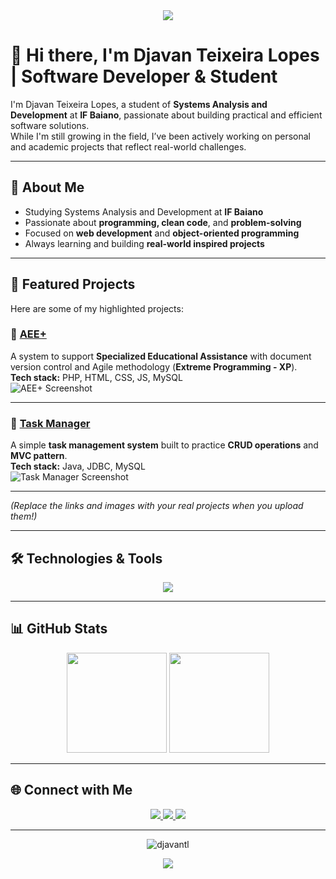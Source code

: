 <div align="center">
  <img src="https://capsule-render.vercel.app/api?type=waving&color=0e75b6&height=80&section=header" />
</div>

# 👋 Hi there, I'm Djavan Teixeira Lopes | Software Developer & Student

I'm Djavan Teixeira Lopes, a student of **Systems Analysis and Development** at **IF Baiano**, passionate about building practical and efficient software solutions.  
While I'm still growing in the field, I’ve been actively working on personal and academic projects that reflect real-world challenges.

---

## 📌 About Me

- Studying Systems Analysis and Development at **IF Baiano**
- Passionate about **programming, clean code**, and **problem-solving**
- Focused on **web development** and **object-oriented programming**
- Always learning and building **real-world inspired projects**

---

## 🚀 Featured Projects

Here are some of my highlighted projects:  

### 📂 [AEE+](https://github.com/djavantl/aee-plus)  
A system to support **Specialized Educational Assistance** with document version control and Agile methodology (**Extreme Programming - XP**).  
**Tech stack:** PHP, HTML, CSS, JS, MySQL  
![AEE+ Screenshot](https://via.placeholder.com/800x400.png?text=AEE+%20System)

---

### 📂 [Task Manager](https://github.com/djavantl/task-manager)  
A simple **task management system** built to practice **CRUD operations** and **MVC pattern**.  
**Tech stack:** Java, JDBC, MySQL  
![Task Manager Screenshot](https://via.placeholder.com/800x400.png?text=Task+Manager)

---

*(Replace the links and images with your real projects when you upload them!)*

---

## 🛠️ Technologies & Tools

<div align="center">
  <img src="https://skillicons.dev/icons?i=python,django,php,java,js,html,css,mysql,postgresql,git,linux&theme=light" />
</div>

---

## 📊 GitHub Stats

<div align="center">
  <img src="https://github-readme-stats.vercel.app/api?username=djavantl&show_icons=true&theme=tokyonight" height="160" />
  <img src="https://github-readme-stats.vercel.app/api/top-langs/?username=djavantl&layout=compact&theme=tokyonight" height="160" />
</div>

---

## 🌐 Connect with Me

<div align="center">
  <a href="mailto:djavanlopesteixeira@gmail.com">
    <img src="https://img.shields.io/badge/Email-D14836?style=for-the-badge&logo=gmail&logoColor=white" />
  </a>
  <a href="https://instagram.com/djavantl" target="_blank">
    <img src="https://img.shields.io/badge/Instagram-E4405F?style=for-the-badge&logo=instagram&logoColor=white" />
  </a>
  <a href="https://github.com/djavantl" target="_blank">
    <img src="https://img.shields.io/badge/GitHub-181717?style=for-the-badge&logo=github&logoColor=white" />
  </a>
</div>

---

<p align="center">
  <img src="https://komarev.com/ghpvc/?username=djavantl&label=Profile%20views&color=0e75b6&style=flat" alt="djavantl" />
</p>

<div align="center">
  <img src="https://capsule-render.vercel.app/api?type=waving&color=0e75b6&height=80&section=footer" />
</div>
